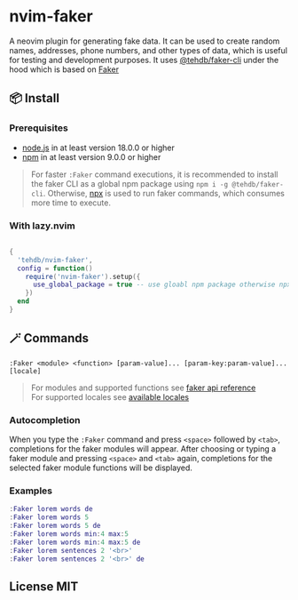 # nvim-faker

A neovim plugin for generating fake data. It can be used to create random names, addresses, phone numbers, and other types of data, which is useful for testing and development purposes. It uses [@tehdb/faker-cli](https://www.npmjs.com/package/@tehdb/faker-cli) under the hood which is based on [Faker](https://fakerjs.dev)

## 📦 Install

### Prerequisites

- [node.js](https://nodejs.org) in at least version 18.0.0 or higher
- [npm](https://www.npmjs.com) in at least version 9.0.0 or higher

> For faster `:Faker` command executions, it is recommended to install the faker CLI as a global npm package using `npm i -g @tehdb/faker-cli`. Otherwise, [npx](https://docs.npmjs.com/cli/v11/commands/npx) is used to run faker commands, which consumes more time to execute.

### With lazy.nvim

```lua

{
  'tehdb/nvim-faker',
  config = function()
    require('nvim-faker').setup({
      use_global_package = true -- use gloabl npm package otherwise npx (default: false)
    })
  end
}
```

## 🪄 Commands

`:Faker <module> <function> [param-value]... [param-key:param-value]... [locale]`

> For modules and supported functions see [faker api reference](https://fakerjs.dev/api/)<br/>
> For supported locales see [available locales](https://fakerjs.dev/guide/localization.html#available-locales)

### Autocompletion

When you type the `:Faker` command and press `<space>` followed by `<tab>`, completions for the faker modules will appear. After choosing or typing a faker module and pressing `<space>` and `<tab>` again, completions for the selected faker module functions will be displayed.

### Examples

```lua
:Faker lorem words de
:Faker lorem words 5
:Faker lorem words 5 de
:Faker lorem words min:4 max:5
:Faker lorem words min:4 max:5 de
:Faker lorem sentences 2 '<br>'
:Faker lorem sentences 2 '<br>' de
```

## License MIT
